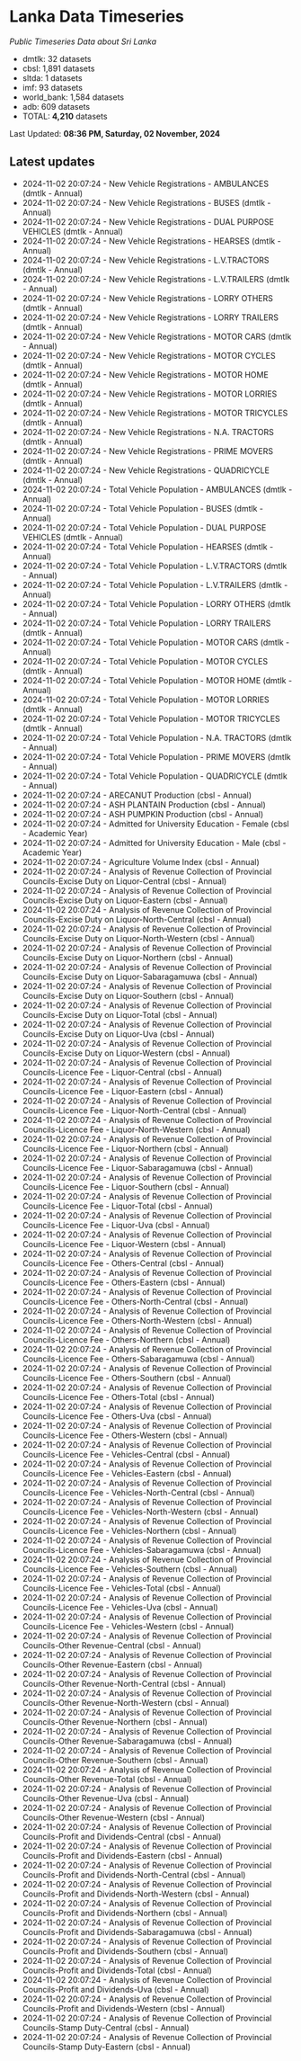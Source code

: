 # Lanka Data Timeseries
*Public Timeseries Data about Sri Lanka*

* dmtlk: 32 datasets
* cbsl: 1,891 datasets
* sltda: 1 datasets
* imf: 93 datasets
* world_bank: 1,584 datasets
* adb: 609 datasets
* TOTAL: **4,210** datasets

Last Updated: **08:36 PM, Saturday, 02 November, 2024**

## Latest updates

* 2024-11-02 20:07:24 - New Vehicle Registrations - AMBULANCES (dmtlk - Annual)
* 2024-11-02 20:07:24 - New Vehicle Registrations - BUSES (dmtlk - Annual)
* 2024-11-02 20:07:24 - New Vehicle Registrations - DUAL PURPOSE VEHICLES (dmtlk - Annual)
* 2024-11-02 20:07:24 - New Vehicle Registrations - HEARSES (dmtlk - Annual)
* 2024-11-02 20:07:24 - New Vehicle Registrations - L.V.TRACTORS (dmtlk - Annual)
* 2024-11-02 20:07:24 - New Vehicle Registrations - L.V.TRAILERS (dmtlk - Annual)
* 2024-11-02 20:07:24 - New Vehicle Registrations - LORRY OTHERS (dmtlk - Annual)
* 2024-11-02 20:07:24 - New Vehicle Registrations - LORRY TRAILERS (dmtlk - Annual)
* 2024-11-02 20:07:24 - New Vehicle Registrations - MOTOR CARS (dmtlk - Annual)
* 2024-11-02 20:07:24 - New Vehicle Registrations - MOTOR CYCLES (dmtlk - Annual)
* 2024-11-02 20:07:24 - New Vehicle Registrations - MOTOR HOME (dmtlk - Annual)
* 2024-11-02 20:07:24 - New Vehicle Registrations - MOTOR LORRIES (dmtlk - Annual)
* 2024-11-02 20:07:24 - New Vehicle Registrations - MOTOR TRICYCLES (dmtlk - Annual)
* 2024-11-02 20:07:24 - New Vehicle Registrations - N.A. TRACTORS (dmtlk - Annual)
* 2024-11-02 20:07:24 - New Vehicle Registrations - PRIME MOVERS (dmtlk - Annual)
* 2024-11-02 20:07:24 - New Vehicle Registrations - QUADRICYCLE (dmtlk - Annual)
* 2024-11-02 20:07:24 - Total Vehicle Population - AMBULANCES (dmtlk - Annual)
* 2024-11-02 20:07:24 - Total Vehicle Population - BUSES (dmtlk - Annual)
* 2024-11-02 20:07:24 - Total Vehicle Population - DUAL PURPOSE VEHICLES (dmtlk - Annual)
* 2024-11-02 20:07:24 - Total Vehicle Population - HEARSES (dmtlk - Annual)
* 2024-11-02 20:07:24 - Total Vehicle Population - L.V.TRACTORS (dmtlk - Annual)
* 2024-11-02 20:07:24 - Total Vehicle Population - L.V.TRAILERS (dmtlk - Annual)
* 2024-11-02 20:07:24 - Total Vehicle Population - LORRY OTHERS (dmtlk - Annual)
* 2024-11-02 20:07:24 - Total Vehicle Population - LORRY TRAILERS (dmtlk - Annual)
* 2024-11-02 20:07:24 - Total Vehicle Population - MOTOR CARS (dmtlk - Annual)
* 2024-11-02 20:07:24 - Total Vehicle Population - MOTOR CYCLES (dmtlk - Annual)
* 2024-11-02 20:07:24 - Total Vehicle Population - MOTOR HOME (dmtlk - Annual)
* 2024-11-02 20:07:24 - Total Vehicle Population - MOTOR LORRIES (dmtlk - Annual)
* 2024-11-02 20:07:24 - Total Vehicle Population - MOTOR TRICYCLES (dmtlk - Annual)
* 2024-11-02 20:07:24 - Total Vehicle Population - N.A. TRACTORS (dmtlk - Annual)
* 2024-11-02 20:07:24 - Total Vehicle Population - PRIME MOVERS (dmtlk - Annual)
* 2024-11-02 20:07:24 - Total Vehicle Population - QUADRICYCLE (dmtlk - Annual)
* 2024-11-02 20:07:24 - ARECANUT Production (cbsl - Annual)
* 2024-11-02 20:07:24 - ASH PLANTAIN Production (cbsl - Annual)
* 2024-11-02 20:07:24 - ASH PUMPKIN Production (cbsl - Annual)
* 2024-11-02 20:07:24 - Admitted for University Education - Female (cbsl - Academic Year)
* 2024-11-02 20:07:24 - Admitted for University Education - Male (cbsl - Academic Year)
* 2024-11-02 20:07:24 - Agriculture Volume Index (cbsl - Annual)
* 2024-11-02 20:07:24 - Analysis of Revenue Collection of Provincial Councils-Excise Duty on Liquor-Central (cbsl - Annual)
* 2024-11-02 20:07:24 - Analysis of Revenue Collection of Provincial Councils-Excise Duty on Liquor-Eastern (cbsl - Annual)
* 2024-11-02 20:07:24 - Analysis of Revenue Collection of Provincial Councils-Excise Duty on Liquor-North-Central (cbsl - Annual)
* 2024-11-02 20:07:24 - Analysis of Revenue Collection of Provincial Councils-Excise Duty on Liquor-North-Western (cbsl - Annual)
* 2024-11-02 20:07:24 - Analysis of Revenue Collection of Provincial Councils-Excise Duty on Liquor-Northern (cbsl - Annual)
* 2024-11-02 20:07:24 - Analysis of Revenue Collection of Provincial Councils-Excise Duty on Liquor-Sabaragamuwa (cbsl - Annual)
* 2024-11-02 20:07:24 - Analysis of Revenue Collection of Provincial Councils-Excise Duty on Liquor-Southern (cbsl - Annual)
* 2024-11-02 20:07:24 - Analysis of Revenue Collection of Provincial Councils-Excise Duty on Liquor-Total (cbsl - Annual)
* 2024-11-02 20:07:24 - Analysis of Revenue Collection of Provincial Councils-Excise Duty on Liquor-Uva (cbsl - Annual)
* 2024-11-02 20:07:24 - Analysis of Revenue Collection of Provincial Councils-Excise Duty on Liquor-Western (cbsl - Annual)
* 2024-11-02 20:07:24 - Analysis of Revenue Collection of Provincial Councils-Licence Fee - Liquor-Central (cbsl - Annual)
* 2024-11-02 20:07:24 - Analysis of Revenue Collection of Provincial Councils-Licence Fee - Liquor-Eastern (cbsl - Annual)
* 2024-11-02 20:07:24 - Analysis of Revenue Collection of Provincial Councils-Licence Fee - Liquor-North-Central (cbsl - Annual)
* 2024-11-02 20:07:24 - Analysis of Revenue Collection of Provincial Councils-Licence Fee - Liquor-North-Western (cbsl - Annual)
* 2024-11-02 20:07:24 - Analysis of Revenue Collection of Provincial Councils-Licence Fee - Liquor-Northern (cbsl - Annual)
* 2024-11-02 20:07:24 - Analysis of Revenue Collection of Provincial Councils-Licence Fee - Liquor-Sabaragamuwa (cbsl - Annual)
* 2024-11-02 20:07:24 - Analysis of Revenue Collection of Provincial Councils-Licence Fee - Liquor-Southern (cbsl - Annual)
* 2024-11-02 20:07:24 - Analysis of Revenue Collection of Provincial Councils-Licence Fee - Liquor-Total (cbsl - Annual)
* 2024-11-02 20:07:24 - Analysis of Revenue Collection of Provincial Councils-Licence Fee - Liquor-Uva (cbsl - Annual)
* 2024-11-02 20:07:24 - Analysis of Revenue Collection of Provincial Councils-Licence Fee - Liquor-Western (cbsl - Annual)
* 2024-11-02 20:07:24 - Analysis of Revenue Collection of Provincial Councils-Licence Fee - Others-Central (cbsl - Annual)
* 2024-11-02 20:07:24 - Analysis of Revenue Collection of Provincial Councils-Licence Fee - Others-Eastern (cbsl - Annual)
* 2024-11-02 20:07:24 - Analysis of Revenue Collection of Provincial Councils-Licence Fee - Others-North-Central (cbsl - Annual)
* 2024-11-02 20:07:24 - Analysis of Revenue Collection of Provincial Councils-Licence Fee - Others-North-Western (cbsl - Annual)
* 2024-11-02 20:07:24 - Analysis of Revenue Collection of Provincial Councils-Licence Fee - Others-Northern (cbsl - Annual)
* 2024-11-02 20:07:24 - Analysis of Revenue Collection of Provincial Councils-Licence Fee - Others-Sabaragamuwa (cbsl - Annual)
* 2024-11-02 20:07:24 - Analysis of Revenue Collection of Provincial Councils-Licence Fee - Others-Southern (cbsl - Annual)
* 2024-11-02 20:07:24 - Analysis of Revenue Collection of Provincial Councils-Licence Fee - Others-Total (cbsl - Annual)
* 2024-11-02 20:07:24 - Analysis of Revenue Collection of Provincial Councils-Licence Fee - Others-Uva (cbsl - Annual)
* 2024-11-02 20:07:24 - Analysis of Revenue Collection of Provincial Councils-Licence Fee - Others-Western (cbsl - Annual)
* 2024-11-02 20:07:24 - Analysis of Revenue Collection of Provincial Councils-Licence Fee - Vehicles-Central (cbsl - Annual)
* 2024-11-02 20:07:24 - Analysis of Revenue Collection of Provincial Councils-Licence Fee - Vehicles-Eastern (cbsl - Annual)
* 2024-11-02 20:07:24 - Analysis of Revenue Collection of Provincial Councils-Licence Fee - Vehicles-North-Central (cbsl - Annual)
* 2024-11-02 20:07:24 - Analysis of Revenue Collection of Provincial Councils-Licence Fee - Vehicles-North-Western (cbsl - Annual)
* 2024-11-02 20:07:24 - Analysis of Revenue Collection of Provincial Councils-Licence Fee - Vehicles-Northern (cbsl - Annual)
* 2024-11-02 20:07:24 - Analysis of Revenue Collection of Provincial Councils-Licence Fee - Vehicles-Sabaragamuwa (cbsl - Annual)
* 2024-11-02 20:07:24 - Analysis of Revenue Collection of Provincial Councils-Licence Fee - Vehicles-Southern (cbsl - Annual)
* 2024-11-02 20:07:24 - Analysis of Revenue Collection of Provincial Councils-Licence Fee - Vehicles-Total (cbsl - Annual)
* 2024-11-02 20:07:24 - Analysis of Revenue Collection of Provincial Councils-Licence Fee - Vehicles-Uva (cbsl - Annual)
* 2024-11-02 20:07:24 - Analysis of Revenue Collection of Provincial Councils-Licence Fee - Vehicles-Western (cbsl - Annual)
* 2024-11-02 20:07:24 - Analysis of Revenue Collection of Provincial Councils-Other Revenue-Central (cbsl - Annual)
* 2024-11-02 20:07:24 - Analysis of Revenue Collection of Provincial Councils-Other Revenue-Eastern (cbsl - Annual)
* 2024-11-02 20:07:24 - Analysis of Revenue Collection of Provincial Councils-Other Revenue-North-Central (cbsl - Annual)
* 2024-11-02 20:07:24 - Analysis of Revenue Collection of Provincial Councils-Other Revenue-North-Western (cbsl - Annual)
* 2024-11-02 20:07:24 - Analysis of Revenue Collection of Provincial Councils-Other Revenue-Northern (cbsl - Annual)
* 2024-11-02 20:07:24 - Analysis of Revenue Collection of Provincial Councils-Other Revenue-Sabaragamuwa (cbsl - Annual)
* 2024-11-02 20:07:24 - Analysis of Revenue Collection of Provincial Councils-Other Revenue-Southern (cbsl - Annual)
* 2024-11-02 20:07:24 - Analysis of Revenue Collection of Provincial Councils-Other Revenue-Total (cbsl - Annual)
* 2024-11-02 20:07:24 - Analysis of Revenue Collection of Provincial Councils-Other Revenue-Uva (cbsl - Annual)
* 2024-11-02 20:07:24 - Analysis of Revenue Collection of Provincial Councils-Other Revenue-Western (cbsl - Annual)
* 2024-11-02 20:07:24 - Analysis of Revenue Collection of Provincial Councils-Profit and Dividends-Central (cbsl - Annual)
* 2024-11-02 20:07:24 - Analysis of Revenue Collection of Provincial Councils-Profit and Dividends-Eastern (cbsl - Annual)
* 2024-11-02 20:07:24 - Analysis of Revenue Collection of Provincial Councils-Profit and Dividends-North-Central (cbsl - Annual)
* 2024-11-02 20:07:24 - Analysis of Revenue Collection of Provincial Councils-Profit and Dividends-North-Western (cbsl - Annual)
* 2024-11-02 20:07:24 - Analysis of Revenue Collection of Provincial Councils-Profit and Dividends-Northern (cbsl - Annual)
* 2024-11-02 20:07:24 - Analysis of Revenue Collection of Provincial Councils-Profit and Dividends-Sabaragamuwa (cbsl - Annual)
* 2024-11-02 20:07:24 - Analysis of Revenue Collection of Provincial Councils-Profit and Dividends-Southern (cbsl - Annual)
* 2024-11-02 20:07:24 - Analysis of Revenue Collection of Provincial Councils-Profit and Dividends-Total (cbsl - Annual)
* 2024-11-02 20:07:24 - Analysis of Revenue Collection of Provincial Councils-Profit and Dividends-Uva (cbsl - Annual)
* 2024-11-02 20:07:24 - Analysis of Revenue Collection of Provincial Councils-Profit and Dividends-Western (cbsl - Annual)
* 2024-11-02 20:07:24 - Analysis of Revenue Collection of Provincial Councils-Stamp Duty-Central (cbsl - Annual)
* 2024-11-02 20:07:24 - Analysis of Revenue Collection of Provincial Councils-Stamp Duty-Eastern (cbsl - Annual)